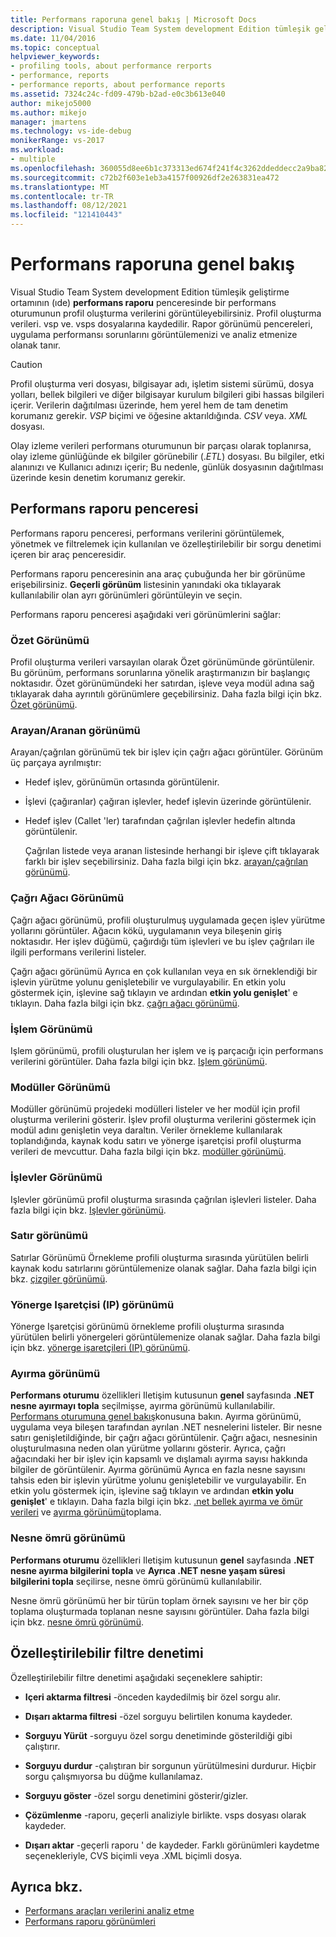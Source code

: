 ```yaml
---
title: Performans raporuna genel bakış | Microsoft Docs
description: Visual Studio Team System development Edition tümleşik geliştirme ortamının performans raporu penceresinde profil oluşturma verilerini görüntüleyin.
ms.date: 11/04/2016
ms.topic: conceptual
helpviewer_keywords:
- profiling tools, about performance rerports
- performance, reports
- performance reports, about performance reports
ms.assetid: 7324c24c-fd09-479b-b2ad-e0c3b613e040
author: mikejo5000
ms.author: mikejo
manager: jmartens
ms.technology: vs-ide-debug
monikerRange: vs-2017
ms.workload:
- multiple
ms.openlocfilehash: 360055d8ee6b1c373313ed674f241f4c3262ddeddecc2a9ba823dae873487baf
ms.sourcegitcommit: c72b2f603e1eb3a4157f00926df2e263831ea472
ms.translationtype: MT
ms.contentlocale: tr-TR
ms.lasthandoff: 08/12/2021
ms.locfileid: "121410443"
---
```

# <a name="performance-report-overview"></a>Performans raporuna genel bakış
Visual Studio Team System development Edition tümleşik geliştirme ortamının (ıde) **performans raporu** penceresinde bir performans oturumunun profil oluşturma verilerini görüntüleyebilirsiniz. Profil oluşturma verileri. vsp ve. vsps dosyalarına kaydedilir. Rapor görünümü pencereleri, uygulama performansı sorunlarını görüntülemenizi ve analiz etmenize olanak tanır.

> [!CAUTION]
> Profil oluşturma veri dosyası, bilgisayar adı, işletim sistemi sürümü, dosya yolları, bellek bilgileri ve diğer bilgisayar kurulum bilgileri gibi hassas bilgileri içerir. Verilerin dağıtılması üzerinde, hem yerel hem de tam denetim korumanız gerekir. *VSP* biçimi ve öğesine aktarıldığında. *CSV* veya. *XML* dosyası.
>
> Olay izleme verileri performans oturumunun bir parçası olarak toplanırsa, olay izleme günlüğünde ek bilgiler görünebilir (.*ETL*) dosyası. Bu bilgiler, etki alanınızı ve Kullanıcı adınızı içerir; Bu nedenle, günlük dosyasının dağıtılması üzerinde kesin denetim korumanız gerekir.

## <a name="performance-report-window"></a>Performans raporu penceresi
 Performans raporu penceresi, performans verilerini görüntülemek, yönetmek ve filtrelemek için kullanılan ve özelleştirilebilir bir sorgu denetimi içeren bir araç penceresidir.

 Performans raporu penceresinin ana araç çubuğunda her bir görünüme erişebilirsiniz. **Geçerli görünüm** listesinin yanındaki oka tıklayarak kullanılabilir olan ayrı görünümleri görüntüleyin ve seçin.

 Performans raporu penceresi aşağıdaki veri görünümlerini sağlar:

### <a name="summary-view"></a>Özet Görünümü
 Profil oluşturma verileri varsayılan olarak Özet görünümünde görüntülenir. Bu görünüm, performans sorunlarına yönelik araştırmanızın bir başlangıç noktasıdır. Özet görünümündeki her satırdan, işleve veya modül adına sağ tıklayarak daha ayrıntılı görünümlere geçebilirsiniz. Daha fazla bilgi için bkz. [Özet görünümü](../profiling/summary-view.md).

### <a name="callercallee-view"></a>Arayan/Aranan görünümü
 Arayan/çağrılan görünümü tek bir işlev için çağrı ağacı görüntüler. Görünüm üç parçaya ayrılmıştır:

- Hedef işlev, görünümün ortasında görüntülenir.

- İşlevi (çağıranlar) çağıran işlevler, hedef işlevin üzerinde görüntülenir.

- Hedef işlev (Callet 'ler) tarafından çağrılan işlevler hedefin altında görüntülenir.

  Çağrılan listede veya aranan listesinde herhangi bir işleve çift tıklayarak farklı bir işlev seçebilirsiniz. Daha fazla bilgi için bkz. [arayan/çağrılan görünümü](../profiling/caller-callee-view.md).

### <a name="call-tree-view"></a>Çağrı Ağacı Görünümü
 Çağrı ağacı görünümü, profili oluşturulmuş uygulamada geçen işlev yürütme yollarını görüntüler. Ağacın kökü, uygulamanın veya bileşenin giriş noktasıdır. Her işlev düğümü, çağırdığı tüm işlevleri ve bu işlev çağrıları ile ilgili performans verilerini listeler.

 Çağrı ağacı görünümü Ayrıca en çok kullanılan veya en sık örneklendiği bir işlevin yürütme yolunu genişletebilir ve vurgulayabilir. En etkin yolu göstermek için, işlevine sağ tıklayın ve ardından **etkin yolu genişlet**' e tıklayın. Daha fazla bilgi için bkz. [çağrı ağacı görünümü](../profiling/call-tree-view.md).

### <a name="process-view"></a>İşlem Görünümü
 Işlem görünümü, profili oluşturulan her işlem ve iş parçacığı için performans verilerini görüntüler. Daha fazla bilgi için bkz. [Işlem görünümü](../profiling/process-view.md).

### <a name="modules-view"></a>Modüller Görünümü
 Modüller görünümü projedeki modülleri listeler ve her modül için profil oluşturma verilerini gösterir. İşlev profil oluşturma verilerini göstermek için modül adını genişletin veya daraltın. Veriler örnekleme kullanılarak toplandığında, kaynak kodu satırı ve yönerge işaretçisi profil oluşturma verileri de mevcuttur. Daha fazla bilgi için bkz. [modüller görünümü](../profiling/modules-view.md).

### <a name="functions-view"></a>İşlevler Görünümü
 Işlevler görünümü profil oluşturma sırasında çağrılan işlevleri listeler. Daha fazla bilgi için bkz. [Işlevler görünümü](../profiling/functions-view.md).

### <a name="line-view"></a>Satır görünümü
 Satırlar Görünümü Örnekleme profili oluşturma sırasında yürütülen belirli kaynak kodu satırlarını görüntülemenize olanak sağlar. Daha fazla bilgi için bkz. [çizgiler görünümü](../profiling/lines-view.md).

### <a name="instruction-pointer-ip-view"></a>Yönerge Işaretçisi (IP) görünümü
 Yönerge Işaretçisi görünümü örnekleme profili oluşturma sırasında yürütülen belirli yönergeleri görüntülemenize olanak sağlar. Daha fazla bilgi için bkz. [yönerge işaretçileri (IP) görünümü](../profiling/instruction-pointers-ips-view.md).

### <a name="allocation-view"></a>Ayırma görünümü
 **Performans oturumu** özellikleri Iletişim kutusunun **genel** sayfasında **.NET nesne ayırmayı topla** seçilmişse, ayırma görünümü kullanılabilir. [Performans oturumuna genel bakış](../profiling/performance-session-overview.md)konusuna bakın. Ayırma görünümü, uygulama veya bileşen tarafından ayrılan .NET nesnelerini listeler. Bir nesne satırı genişletildiğinde, bir çağrı ağacı görüntülenir. Çağrı ağacı, nesnesinin oluşturulmasına neden olan yürütme yollarını gösterir. Ayrıca, çağrı ağacındaki her bir işlev için kapsamlı ve dışlamalı ayırma sayısı hakkında bilgiler de görüntülenir. Ayırma görünümü Ayrıca en fazla nesne sayısını tahsis eden bir işlevin yürütme yolunu genişletebilir ve vurgulayabilir. En etkin yolu göstermek için, işlevine sağ tıklayın ve ardından **etkin yolu genişlet**' e tıklayın. Daha fazla bilgi için bkz. [.net bellek ayırma ve ömür verileri](../profiling/collecting-dotnet-memory-allocation-and-lifetime-data.md) ve [ayırma görünümü](../profiling/dotnet-memory-allocations-view.md)toplama.

### <a name="objects-lifetime-view"></a>Nesne ömrü görünümü
 **Performans oturumu** özellikleri Iletişim kutusunun **genel** sayfasında **.NET nesne ayırma bilgilerini topla** ve **Ayrıca .NET nesne yaşam süresi bilgilerini topla** seçilirse, nesne ömrü görünümü kullanılabilir.

 Nesne ömrü görünümü her bir türün toplam örnek sayısını ve her bir çöp toplama oluşturmada toplanan nesne sayısını görüntüler. Daha fazla bilgi için bkz. [nesne ömrü görünümü](../profiling/object-lifetime-view.md).

## <a name="customizable-filter-control"></a>Özelleştirilebilir filtre denetimi
 Özelleştirilebilir filtre denetimi aşağıdaki seçeneklere sahiptir:

- **Içeri aktarma filtresi** -önceden kaydedilmiş bir özel sorgu alır.

- **Dışarı aktarma filtresi** -özel sorguyu belirtilen konuma kaydeder.

- **Sorguyu Yürüt** -sorguyu özel sorgu denetiminde gösterildiği gibi çalıştırır.

- **Sorguyu durdur** -çalıştıran bir sorgunun yürütülmesini durdurur. Hiçbir sorgu çalışmıyorsa bu düğme kullanılamaz.

- **Sorguyu göster** -özel sorgu denetimini gösterir/gizler.

- **Çözümlenme** -raporu, geçerli analiziyle birlikte. vsps dosyası olarak kaydeder.

- **Dışarı aktar** -geçerli raporu ' de kaydeder. Farklı görünümleri kaydetme seçenekleriyle, CVS biçimli veya .XML biçimli dosya.

## <a name="see-also"></a>Ayrıca bkz.
- [Performans araçları verilerini analiz etme](../profiling/analyzing-performance-tools-data.md)
- [Performans raporu görünümleri](../profiling/performance-report-views.md)

